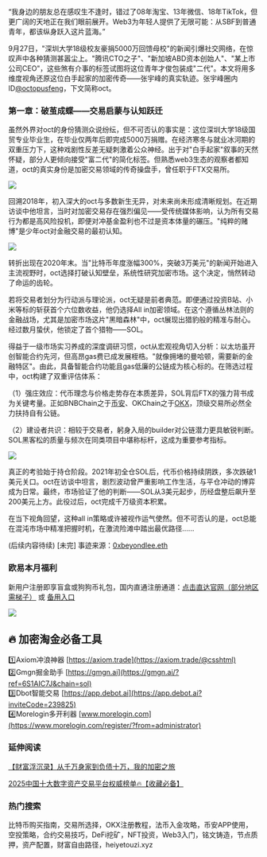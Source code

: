 “我身边的朋友总在感叹生不逢时，错过了08年淘宝、13年微信、18年TikTok，但更广阔的天地正在我们眼前展开。Web3为年轻人提供了无限可能：从SBF到普通青年，都该纵身跃入这片蓝海。”

9月27日，"深圳大学18级校友豪捐5000万回馈母校"的新闻引爆社交网络，在惊叹声中各种猜测甚嚣尘上。"腾讯CTO之子"、"新加坡ABD资本创始人"、"某上市公司CEO"，这些煞有介事的标签试图将这位青年才俊包装成"二代"。本文将用多维度视角还原这位白手起家的加密传奇——张宇峰的真实轨迹。张宇峰圈内ID[@octopusfeng](https://twitter.com/octopusfeng)，下文简称oct。

### 第一章：破茧成蝶——交易启蒙与认知跃迁

虽然外界对oct的身份猜测众说纷纭，但不可否认的事实是：这位深圳大学18级国贸专业毕业生，在毕业仅两年后即完成5000万捐赠。在经济寒冬与就业冰河期的双重压力下，这种戏剧性反差无疑刺激着公众神经。出于对"白手起家"叙事的天然怀疑，部分人更倾向接受"富二代"的简化标签。但熟悉web3生态的观察者都知道，oct的真实身份是加密交易领域的传奇操盘手，曾任职于FTX交易所。

![](https://ac63e02.webp.li/zhangyufeng5000w001.png)

回溯2018年，初入深大的oct与多数新生无异，对未来尚未形成清晰规划。在近期访谈中他坦言，当时对加密交易存在强烈偏见——受传统媒体影响，认为所有交易行为都是高风险投机，即便对冲基金盈利也不过是资本体量的碾压。"纯粹的赌博"是少年oct对金融交易的最初认知。

![](https://ac63e02.webp.li/zhangyufeng5000w002.png)

转折出现在2020年末。当"比特币年度涨幅300%，突破3万美元"的新闻开始进入主流视野时，oct选择打破认知壁垒，系统性研究加密市场。这个决定，悄然转动了命运的齿轮。

若将交易者划分为行动派与理论派，oct无疑是前者典范。即便通过投资B站、小米等标的斩获首个六位数收益，他仍选择All in加密领域。在这个遵循丛林法则的金融战场，尤其是加密市场这片"黑暗森林"中，oct展现出猎豹般的精准与耐心。经过数月蛰伏，他锁定了首个猎物——SOL。

得益于一级市场实习养成的深度调研习惯，oct从宏观视角切入分析：以太坊虽开创智能合约先河，但高昂gas费已成发展桎梏。"就像拥堵的曼哈顿，需要新的金融特区"。由此，具备智能合约功能且gas低廉的公链成为核心标的。在筛选过程中，oct构建了双重评估体系：

（1）强庄效应：代币理念与价格走势存在本质差异，SOL背后FTX的强力背书成为关键考量。正如BNBChain之于[币安](https://www.binance.com/en/activity/referral/offers/claim?ref=CPA_00JBDZVLUF)、OKChain之于[OKX](https://www.chouyi.world/zh-hans/join/18639032)，顶级交易所必然全力扶持自有公链。

（2）建设者共识：相较于交易者，躬身入局的builder对公链潜力更具敏锐判断。SOL黑客松的质量与频次在同类项目中堪称标杆，这成为重要参考指标。

![](https://ac63e02.webp.li/zhangyufeng5000w003.png)

真正的考验始于持仓阶段。2021年初全仓SOL后，代币价格持续阴跌，多次跌破1美元关口。oct在访谈中坦言，剧烈波动曾严重影响工作生活，与平仓冲动的博弈成为日常。最终，市场验证了他的判断——SOL从3美元起步，历经盘整后飙升至200美元上方。此役过后，oct完成千万级资本积累。

在当下视角回望，这种all in策略或许被视作运气使然。但不可否认的是，oct总能在混沌市场中精准把握时机，在激流险滩中踏出最优路径......

(后续内容待续)
[未完] 事迹来源：[0xbeyondlee.eth](https://mirror.xyz/0xbeyondlee.eth/GRsD6rBBDhmH1WzgTB2jAJj0oaoufSlh1NWze1BWwLA)

### 欧易本月福利
新用户注册即享盲盒或狗狗币礼包，国内直通注册通道：[点击直达官网（部分地区需梯子）](https://www.okx.com/zh-hans/join/74873351) 或 [备用入口](https://www.chouyi.world/zh-hans/join/18639032)

[![](https://fe095ec.webp.li/top-10-exchanges-001.jpg)](https://www.chouyi.world/zh-hans/join/18639032)

## 🔥 加密淘金必备工具
1️⃣Axiom冲浪神器 [https://axiom.trade](https://axiom.trade/@csshtml)  
2️⃣Gmgn掘金助手 [https://gmgn.ai](https://gmgn.ai/?ref=6S1AIC7J&chain=sol)  
3️⃣Dbot智能交易 [https://app.debot.ai](https://app.debot.ai?inviteCode=239825)  
4️⃣Morelogin多开利器 [www.morelogin.com](https://www.morelogin.com/register/?from=administrator)  

### 延伸阅读
[【财富浮沉录】从千万身家到负债十万，我的加密之旅](https://heiyetouzi.xyz/biquanstory001/)

[2025中国十大数字资产交易平台权威榜单🔥【收藏必备】](https://btc8848.com/top-10-exchanges/)

### 热门搜索
比特币购买指南，交易所选择，OKX注册教程，法币入金攻略，币安APP使用，空投策略，合约交易技巧，DeFi挖矿，NFT投资，Web3入门，铭文铸造，节点质押，资产配置，财富自由路径，heiyetouzi.xyz